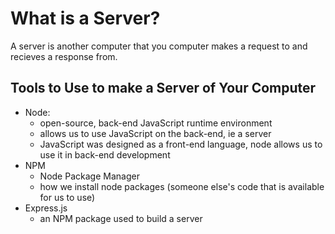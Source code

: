 # What is a Server?

A server is another computer that you computer makes a request to and recieves a response from.

## Tools to Use to make a Server of Your Computer

* Node:
  * open-source, back-end JavaScript runtime environment
  * allows us to use JavaScript on the back-end, ie a server
  * JavaScript was designed as a front-end language, node allows us to use it in back-end development
* NPM
  * Node Package Manager
  * how we install node packages (someone else's code that is available for us to use)
* Express.js
  * an NPM package used to build a server
